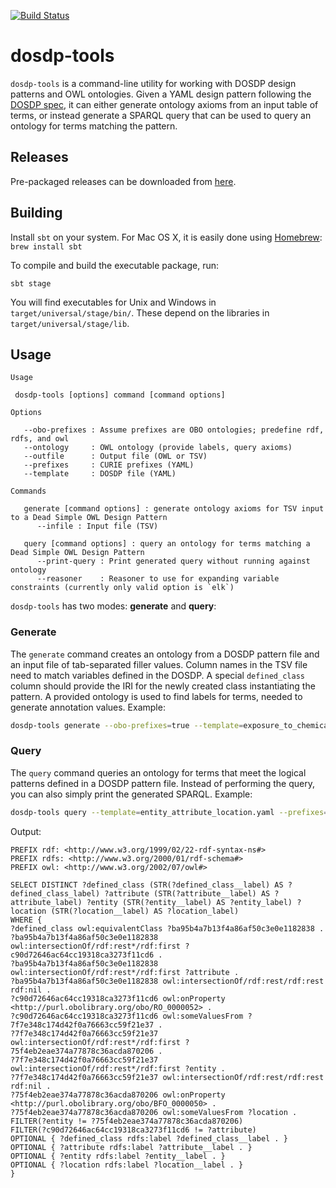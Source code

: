 [![Build Status](https://travis-ci.org/INCATools/dosdp-tools.svg?branch=master)](https://travis-ci.org/INCATools/dosdp-tools)

# dosdp-tools

`dosdp-tools` is a command-line utility for working with DOSDP design patterns and OWL ontologies. Given a YAML design pattern following the [DOSDP spec](https://github.com/dosumis/dead_simple_owl_design_patterns), it can either generate ontology axioms from an input table of terms, or instead generate a SPARQL query that can be used to query an ontology for terms matching the pattern.

## Releases
Pre-packaged releases can be downloaded from [here](https://github.com/INCATools/dosdp-tools/releases).

## Building

Install `sbt` on your system. For Mac OS X, it is easily done using [Homebrew](http://brew.sh): `brew install sbt`

To compile and build the executable package, run:

`sbt stage`

You will find executables for Unix and Windows in `target/universal/stage/bin/`. These depend on the libraries in `target/universal/stage/lib`.

## Usage

```
Usage

 dosdp-tools [options] command [command options]

Options

   --obo-prefixes : Assume prefixes are OBO ontologies; predefine rdf, rdfs, and owl
   --ontology     : OWL ontology (provide labels, query axioms)
   --outfile      : Output file (OWL or TSV)
   --prefixes     : CURIE prefixes (YAML)
   --template     : DOSDP file (YAML)

Commands

   generate [command options] : generate ontology axioms for TSV input to a Dead Simple OWL Design Pattern
      --infile : Input file (TSV)

   query [command options] : query an ontology for terms matching a Dead Simple OWL Design Pattern
      --print-query : Print generated query without running against ontology
      --reasoner    : Reasoner to use for expanding variable constraints (currently only valid option is `elk`)
```

`dosdp-tools` has two modes: **generate** and **query**:

### Generate

The `generate` command creates an ontology from a DOSDP pattern file and an input file of tab-separated filler values. Column names in the TSV file need to match variables defined in the DOSDP. A special `defined_class` column should provide the IRI for the newly created class instantiating the pattern. A provided ontology is used to find labels for terms, needed to generate annotation values. Example:

```bash
dosdp-tools generate --obo-prefixes=true --template=exposure_to_chemical.yaml --infile=exposure_to_chemical.tsv --outfile=exposure_to_chemical.ofn --ontology=chebi_import.owl
```

### Query

The `query` command queries an ontology for terms that meet the logical patterns defined in a DOSDP pattern file. Instead of performing the query, you can also simply print the generated SPARQL. Example:

```bash
dosdp-tools query --template=entity_attribute_location.yaml --prefixes=prefixes.yaml --print-query
```

Output:
```sparql
PREFIX rdf: <http://www.w3.org/1999/02/22-rdf-syntax-ns#>
PREFIX rdfs: <http://www.w3.org/2000/01/rdf-schema#>
PREFIX owl: <http://www.w3.org/2002/07/owl#>

SELECT DISTINCT ?defined_class (STR(?defined_class__label) AS ?defined_class_label) ?attribute (STR(?attribute__label) AS ?attribute_label) ?entity (STR(?entity__label) AS ?entity_label) ?location (STR(?location__label) AS ?location_label)
WHERE {
?defined_class owl:equivalentClass ?ba95b4a7b13f4a86af50c3e0e1182838 .
?ba95b4a7b13f4a86af50c3e0e1182838 owl:intersectionOf/rdf:rest*/rdf:first ?c90d72646ac64cc19318ca3273f11cd6 .
?ba95b4a7b13f4a86af50c3e0e1182838 owl:intersectionOf/rdf:rest*/rdf:first ?attribute .
?ba95b4a7b13f4a86af50c3e0e1182838 owl:intersectionOf/rdf:rest/rdf:rest rdf:nil .
?c90d72646ac64cc19318ca3273f11cd6 owl:onProperty <http://purl.obolibrary.org/obo/RO_0000052> .
?c90d72646ac64cc19318ca3273f11cd6 owl:someValuesFrom ?7f7e348c174d42f0a76663cc59f21e37 .
?7f7e348c174d42f0a76663cc59f21e37 owl:intersectionOf/rdf:rest*/rdf:first ?75f4eb2eae374a77878c36acda870206 .
?7f7e348c174d42f0a76663cc59f21e37 owl:intersectionOf/rdf:rest*/rdf:first ?entity .
?7f7e348c174d42f0a76663cc59f21e37 owl:intersectionOf/rdf:rest/rdf:rest rdf:nil .
?75f4eb2eae374a77878c36acda870206 owl:onProperty <http://purl.obolibrary.org/obo/BFO_0000050> .
?75f4eb2eae374a77878c36acda870206 owl:someValuesFrom ?location .
FILTER(?entity != ?75f4eb2eae374a77878c36acda870206)
FILTER(?c90d72646ac64cc19318ca3273f11cd6 != ?attribute)
OPTIONAL { ?defined_class rdfs:label ?defined_class__label . }
OPTIONAL { ?attribute rdfs:label ?attribute__label . }
OPTIONAL { ?entity rdfs:label ?entity__label . }
OPTIONAL { ?location rdfs:label ?location__label . }
}
```
